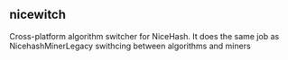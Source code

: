 ## nicewitch

Cross-platform algorithm switcher for NiceHash.
It does the same job as NicehashMinerLegacy swithcing between algorithms and miners
